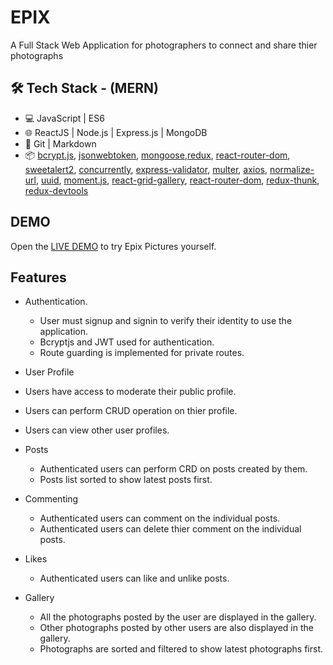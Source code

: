 # EPIX

A Full Stack Web Application for photographers to connect and share thier photographs

## 🛠 Tech Stack - (MERN)

* 💻 JavaScript | ES6
* 🌐 ReactJS | Node.js | Express.js | MongoDB
* 🔧 Git | Markdown
* 📦 [bcrypt.js](https://www.npmjs.com/package/bcryptjs), [jsonwebtoken](https://www.npmjs.com/package/jsonwebtoken), [mongoose](https://www.npmjs.com/package/mongoose),[redux](https://github.com/reduxjs/reduxredux), [react-router-dom](https://www.npmjs.com/package/react-router-dom), [sweetalert2](https://www.npmjs.com/package/sweetalert2), 
[concurrently](https://www.npmjs.com/package/concurrently), [express-validator](https://www.npmjs.com/package/express-validator),
[multer](https://www.npmjs.com/package/multer), [axios](https://www.npmjs.com/package/axios), [normalize-url](https://www.npmjs.com/package/normalize-url), [uuid](https://www.npmjs.com/package/uuid), [moment.js](https://www.npmjs.com/package/moment), [react-grid-gallery](https://www.npmjs.com/package/react-grid-gallery), [react-router-dom](https://www.npmjs.com/package/react-router-dom), [redux-thunk](https://www.npmjs.com/package/redux-thunk), [redux-devtools](https://www.npmjs.com/package/redux-devtools)


## DEMO

Open the [LIVE DEMO](https://epix-pictures.herokuapp.com/) to try Epix Pictures yourself.

## Features
* Authentication.
  * User must signup and signin to verify their identity to use the application.
  * Bcryptjs and JWT used for authentication.
  * Route guarding is implemented for private routes.
  
* User Profile 
 * Users have access to moderate their public profile.
 * Users can perform CRUD operation on thier profile.
 * Users can view other user profiles. 

* Posts
  * Authenticated users can perform CRD on posts created by them. 
  * Posts list sorted to show latest posts first.
 
* Commenting
  * Authenticated users can comment on the individual posts.
  * Authenticated users can delete thier comment on the individual posts.
  
* Likes
  * Authenticated users can like and unlike posts.

* Gallery
  * All the photographs posted by the user are displayed in the gallery.
  * Other photographs posted by other users are also displayed in the gallery.
  * Photographs are sorted and filtered to show latest photographs first.
  
 
